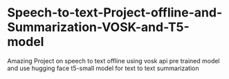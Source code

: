 # Speech-to-text-Project-offline-and-Summarization-VOSK-and-T5-model
Amazing Project on speech to text offline using vosk api pre trained model and use hugging face t5-small model for text to text summarization 

